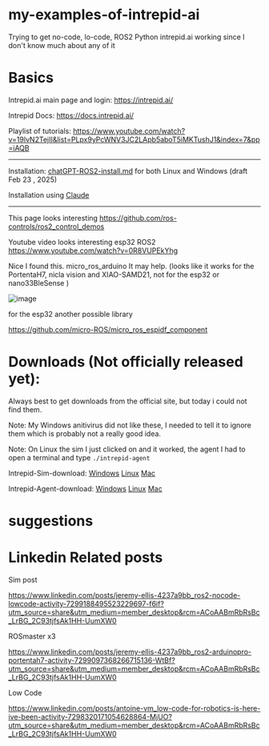 # my-examples-of-intrepid-ai
Trying to get no-code, lo-code, ROS2 Python intrepid.ai working since I don't know much about any of it



# Basics


Intrepid.ai main page and login:  https://intrepid.ai/

Intrepid Docs:  https://docs.intrepid.ai/

Playlist of tutorials: https://www.youtube.com/watch?v=19lvN2TejII&list=PLpx9yPcWNV3JC2LApb5aboT5iMKTushJ1&index=7&pp=iAQB


---------------------------------------------
Installation: [chatGPT-ROS2-install.md](chatGPT-ROS2-install.md)  for both Linux and Windows (draft Feb 23 , 2025)


Installation using [Claude](claude.md)

--------------------------------
This page looks interesting   https://github.com/ros-controls/ros2_control_demos

Youtube video looks interesting esp32 ROS2
https://www.youtube.com/watch?v=0R8VUPEkYhg

Nice I found this. micro_ros_arduino It may help. (looks like it works for the PortentaH7, nicla vision and XIAO-SAMD21, not for the esp32 or nano33BleSense )

![image](https://github.com/user-attachments/assets/230bf4fc-8bf8-4960-9a39-30a55ac43b52)


for the esp32 another possible library

https://github.com/micro-ROS/micro_ros_espidf_component



# Downloads (Not officially released yet):

Always best to get downloads from the official site, but today i could not find them.

Note: My Windows anitivirus did not like these, I needed to tell it to ignore them which is probably not a really good idea.

Note: On Linux the sim I just clicked on and it worked, the agent I had to open a terminal and type ```./intrepid-agent```

Intrepid-Sim-download: [Windows](https://labs.intrepid.ai/releases/intrepid-sim-latest-windows.7z)  [Linux]()  [Mac]()



 Intrepid-Agent-download: [Windows](https://labs.intrepid.ai/releases/intrepid-agent-latest-windows.7z)  [Linux]()  [Mac]()




# suggestions



# Linkedin Related posts




Sim  post

https://www.linkedin.com/posts/jeremy-ellis-4237a9bb_ros2-nocode-lowcode-activity-7299188495523229697-f6if?utm_source=share&utm_medium=member_desktop&rcm=ACoAABmRbRsBc_LrBG_2C93tjfsAk1HH-UumXW0


ROSmaster x3

https://www.linkedin.com/posts/jeremy-ellis-4237a9bb_ros2-arduinopro-portentah7-activity-7299097368266715136-WtBf?utm_source=share&utm_medium=member_desktop&rcm=ACoAABmRbRsBc_LrBG_2C93tjfsAk1HH-UumXW0


Low Code

https://www.linkedin.com/posts/antoine-vm_low-code-for-robotics-is-here-ive-been-activity-7298320171054628864-MjUO?utm_source=share&utm_medium=member_desktop&rcm=ACoAABmRbRsBc_LrBG_2C93tjfsAk1HH-UumXW0


